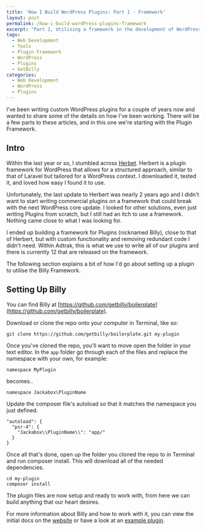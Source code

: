 ```yaml
---
title: 'How I Build WordPress Plugins: Part 1 - Framework'
layout: post
permalink: /how-i-build-wordPress-plugins-framework
excerpt: "Part 1, Utilising a framework in the development of WordPress Plugins. A brief explanation on how I begin rapid development."
tags: 
  - Web Development
  - Tools
  - Plugin Framework
  - WordPress
  - Plugins
  - GetBilly
categories:
  - Web Development
  - WordPress 
  - Plugins
---
```


I've been writing custom WordPress plugins for a couple of years now and wanted to share some of the details on how I've been working. There will be a few parts to these articles, and in this one we're starting with the Plugin Framework.

## Intro

Within the last year or so, I stumbled across [Herbet](http://getherbert.com). Herbert is a plugin framework for WordPress that allows for a structured approach, similar to that of Laravel but tailored for a WordPress context. I downloaded it, tested it, and loved how easy I found it to use.

Unfortunately, the last update to Herbert was nearly 2 years ago and I didn't want to start writing commercial plugins on a framework that could break with the next WordPress core update. I looked for other solutions, even just writing Plugins from scratch, but I still had an itch to use a framework. Nothing came close to what I was looking for.

I ended up building a framework for Plugins (nicknamed Billy), close to that of Herbert, but with custom functionality and removing redundant code I didn't need. Within Adtrak, this is what we use to write all of our plugins and there is currently 12 that are released on the framework.

The following section explains a bit of how I'd go about setting up a plugin to utilise the Billy Framework.

## Setting Up Billy

You can find Billy at [https://github.com/getbilly/boilerplate](https://github.com/getbilly/boilerplate). 

Download or clone the repo onto your computer in Terminal, like so:

```
git clone https://github.com/getbilly/boilerplate.git my-plugin
``` 

Once you've cloned the repo, you'll want to move open the folder  in your text editor. In the `app` folder go through each of the files and replace the namespace with your own, for example:

```
namespace MyPlugin
```

becomes..  

```
namespace Jackabox\PluginName
```

Update the composer file's autoload so that it matches the namespace you just defined.  
  
```  
"autoload": {
  "psr-4": {
    "Jackabox\\PluginName\\": "app/"
  }
}
```

Once all that's done, open up the folder you cloned the repo to in Terminal and run composer install. This will download all of the needed dependencies.

```  
cd my-plugin  
composer install
```

The plugin files are now setup and ready to work with, from here we can build anything that our heart desires.

For more information about Billy and how to work with it, you can view the initial docs on the [website](https://getbilly.github.io/website/) or have a look at an [example plugin](https://github.com/getbilly/plugin-examples).

